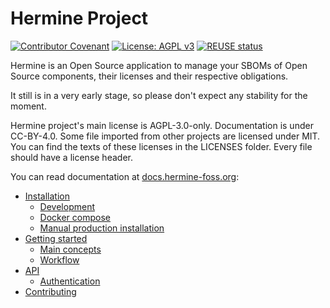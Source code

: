 <!--
SPDX-FileCopyrightText: 2021 Hermine-team <hermine@inno3.fr>
SPDX-FileCopyrightText: 2022 Martin Delabre <gitlab.com/delabre.martin>

SPDX-License-Identifier: CC-BY-4.0
-->

# Hermine Project

[![Contributor Covenant](https://img.shields.io/badge/Contributor%20Covenant-2.1-4baaaa.svg)](code_of_conduct.md)  [![License: AGPL v3](https://img.shields.io/badge/License-AGPL_v3-blue.svg)](https://www.gnu.org/licenses/agpl-3.0) [![REUSE status](https://api.reuse.software/badge/gitlab.com/hermine-project/hermine)](https://api.reuse.software/info/gitlab.com/hermine-project/hermine)

Hermine is an Open Source application to manage your SBOMs of Open Source components, their licenses and their respective obligations.

It still is in a very early stage, so please don't expect any stability for the moment.

Hermine project's main license is AGPL-3.0-only. Documentation is under CC-BY-4.0.  Some file imported from other projects are licensed under MIT.
You can find the texts of these licenses in the  LICENSES folder. Every file should have a license header.

You can read documentation at [docs.hermine-foss.org](https://docs.hermine-foss.org/):

* [Installation](https://docs.hermine-foss.org/install.html)
  * [Development](https://docs.hermine-foss.org/install.html#development)
  * [Docker compose](https://docs.hermine-foss.org/install.html#docker-compose)
  * [Manual production installation](https://docs.hermine-foss.org/install.html#manual-production-install)
* [Getting started](https://docs.hermine-foss.org/getting_started.html)
  * [Main concepts](https://docs.hermine-foss.org/getting_started.html#main-concepts-used)
  * [Workflow](https://docs.hermine-foss.org/getting_started.html#manual-workflow)
* [API](https://docs.hermine-foss.org/api.html)
  * [Authentication](https://docs.hermine-foss.org/api.html#authentication-via-token)
* [Contributing](https://docs.hermine-foss.org/dev_hermine.html)